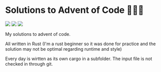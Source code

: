 # Solutions to Advent of Code 🎄🎄🎄

![](https://img.shields.io/badge/day%20📅-12-blue) ![](https://img.shields.io/badge/stars%20⭐-14-yellow) ![](https://img.shields.io/badge/days%20completed-7-red)

My solutions to advent of code.

All written in Rust (I'm a rust beginner so it was done for practice and the solution may not be optimal regarding runtime and style)

Every day is wirtten as its own cargo in a subfolder. The input file is not checked in through git.